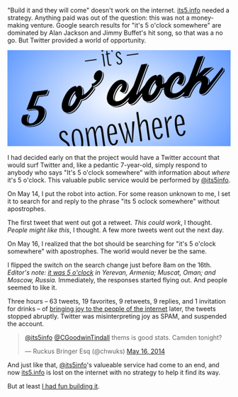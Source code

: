 "Build it and they will come" doesn't work on the internet. [its5.info][its5]
needed a strategy. Anything paid was out of the question: this was not a
money-making venture. Google search results for "it's 5 o'clock somewhere" are
dominated by Alan Jackson and Jimmy Buffet's hit song, so that was a no go.
But Twitter provided a world of opportunity.

![Twitter and I disagree on the value of its5.info](images/its5/its5.svg "Stylized its5.info logo")

I had decided early on that the project would have a Twitter account that
would surf Twitter and, like a pedantic 7-year-old, simply respond to anybody
who says "It's 5 o'clock somewhere" with information about _where_ it's 5
o'clock. This valuable public service would be performed by [@its5info][tw].

On May 14, I put the robot into action. For some reason unknown to me, I set
it to search for and reply to the phrase "its 5 oclock somewhere" without
apostrophes.

The first tweet that went out got a retweet. _This could work_, I thought.
_People might like this_, I thought. A few more tweets went out the next day.

On May 16, I realized that the bot should be searching for "it's 5 o'clock
somewhere" with apostrophes. The world would never be the same.

I flipped the switch on the search change just before 8am on the 16th.
_Editor's note: [it was 5 o'clock][8am] in Yerevan, Armenia; Muscat, Oman; and
Moscow, Russia._ Immediately, the responses started flying out. And people
seemed to like it.

Three hours – 63 tweets, 19 favorites, 9 retweets, 9 replies, and 1 invitation
for drinks – of [bringing joy to the people of the internet][joy] later, the
tweets stopped abruptly. Twitter was misinterpreting joy as SPAM, and
suspended the account.

<blockquote class="twitter-tweet" lang="en"><p><a href="https://twitter.com/its5info">@its5info</a> <a href="https://twitter.com/CGoodwinTindall">@CGoodwinTindall</a> thems is good stats. Camden tonight?</p>&mdash; Ruckus Bringer Esq (@chwuks) <a href="https://twitter.com/chwuks/statuses/467313040141332480">May 16, 2014</a></blockquote>
<script async src="//platform.twitter.com/widgets.js" charset="utf-8"></script>

And just like that, [@its5info][tw]'s valueable service had come to an end,
and now [its5.info][its5] is lost on the internet with no strategy to help it
find its way.

But at least [I had fun building it][why].

[its5]: http://www.its5.info
[tw]: https://twitter.com/its5info
[8am]: http://www.its5.info/@2014-05-16T13:00Z
[joy]: /why-i-built-its5#joy-to-the-world
[why]: /why-i-built-its5
